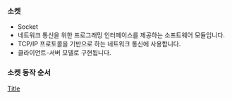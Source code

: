 ### 소켓

  * Socket 
  * 네트워크 통신을 위한 프로그래밍 인터페이스를 제공하는 소프트웨어 모듈입니다. 
  * TCP/IP 프로토콜을 기반으로 하는 네트워크 통신에 사용합니다.
  * 클라이언트-서버 모델로 구현됩니다.

### 소켓 동작 순서

[Title](docs/images/11.md)